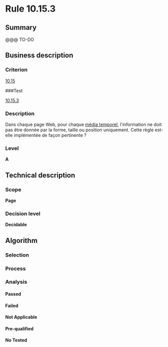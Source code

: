 # Rule 10.15.3

## Summary

@@@ TO-DO

## Business description

### Criterion

[10.15](http://references.modernisation.gouv.fr/referentiel-technique-0#crit-10-15)

###Test

[10.15.3](http://references.modernisation.gouv.fr/referentiel-technique-0#test-10-15-3)

### Description

Dans chaque page Web, pour chaque <a href="http://references.modernisation.gouv.fr/sites/default/files/RGAA3_RC2-1/glossaire.htm#mMediaTemp">m&eacute;dia temporel</a>, l'information ne doit pas &ecirc;tre donn&eacute;e par la forme, taille ou position uniquement. Cette r&egrave;gle est-elle impl&eacute;ment&eacute;e de fa&ccedil;on pertinente ?

### Level

**A**

## Technical description

### Scope

**Page**

### Decision level

**Decidable**

## Algorithm

### Selection

### Process

### Analysis

#### Passed

#### Failed

#### Not Applicable

#### Pre-qualified

#### No Tested 






